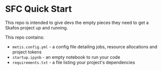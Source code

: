 # SFC Quick Start

This repo is intended to give devs the empty pieces they need to get a Skafos project up and running.

This repo contains:
- `metis.config.yml` - a config file detailing jobs, resource allocations and project tokens
- `startup.ipynb` - an empty notebook to run your code
- `requirements.txt` - a file listing your project's dependencies
